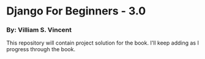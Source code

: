 # Django For Beginners - 3.0
### By: Villiam S. Vincent

This repository will contain project solution for the book. I'll keep adding as I progress through the book.
